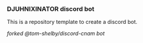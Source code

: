 
### DJUHNIXINATOR discord bot 

This is a repository template to create a discord bot.

_forked @tom-shelby/discord-cnam bot_
